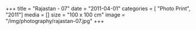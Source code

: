 +++
title = "Rajastan - 07"
date = "2011-04-01"
categories = [ "Photo Print", "2011"]
media = []
size = "100 x 100 cm"
image = "/img/photography/rajastan-07.jpg"
+++
